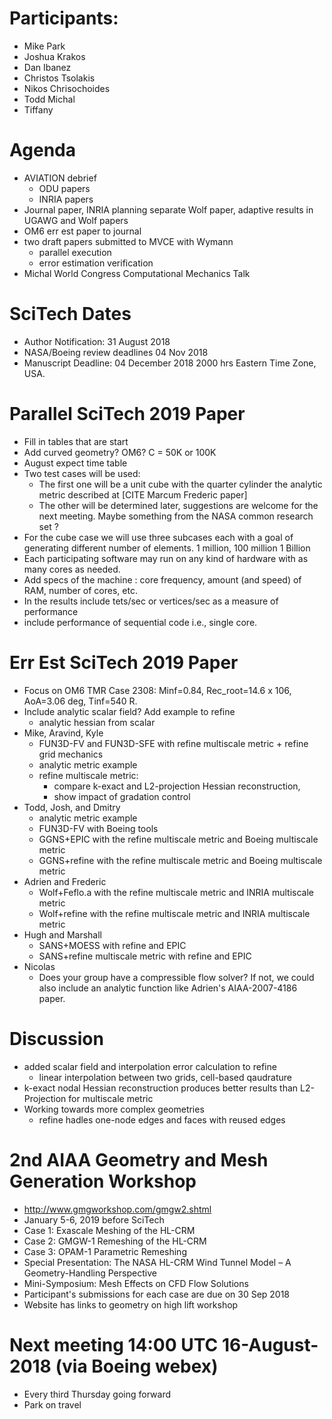 
# Participants:
 - Mike Park
 - Joshua Krakos
 - Dan Ibanez
 - Christos Tsolakis
 - Nikos Chrisochoides
 - Todd Michal
 - Tiffany

# Agenda
- AVIATION debrief
  - ODU papers
  - INRIA papers
- Journal paper, INRIA planning separate Wolf paper, adaptive results in UGAWG and Wolf papers
- OM6 err est paper to journal
- two draft papers submitted to MVCE with Wymann
  - parallel execution
  - error estimation verification
- Michal World Congress Computational Mechanics Talk

# SciTech Dates
- Author Notification: 31 August 2018   
- NASA/Boeing review deadlines 04 Nov 2018
- Manuscript Deadline: 04 December 2018 2000 hrs Eastern Time Zone, USA.

# Parallel SciTech 2019 Paper
- Fill in tables that are start
- Add curved geometry? OM6? C = 50K or 100K
- August expect time table
- Two test cases will be used: 
  - The first one  will be a unit cube with the quarter cylinder the analytic metric described at [CITE Marcum Frederic paper]
  - The other will be determined later, suggestions are welcome for the next meeting. Maybe something from the NASA common research set ?
- For the cube case we will use three subcases each  with a goal of generating different number of elements. 1 million, 100 million 1 Billion
- Each participating software may run on any kind of hardware with as many cores as needed.
- Add specs of the machine : core frequency, amount (and speed) of RAM, number of cores, etc.
- In the results include tets/sec or vertices/sec as a measure of performance
- include performance of sequential code i.e., single core. 

# Err Est SciTech 2019 Paper
 - Focus on OM6 TMR Case 2308: Minf=0.84, Rec_root=14.6 x 106, AoA=3.06 deg, Tinf=540 R.
 - Include analytic scalar field? Add example to refine 
   - analytic hessian from scalar
 - Mike, Aravind, Kyle
   - FUN3D-FV and FUN3D-SFE with  refine multiscale metric + refine grid mechanics
   - analytic metric example
   - refine multiscale metric:
     - compare k-exact and L2-projection Hessian reconstruction,
     - show impact of gradation control
 - Todd, Josh, and Dmitry
   - analytic metric example
   - FUN3D-FV with Boeing tools
   - GGNS+EPIC with the refine multiscale metric and Boeing multiscale metric
   - GGNS+refine with the refine multiscale metric and Boeing multiscale metric
 - Adrien and Frederic
   - Wolf+Feflo.a with the refine multiscale metric and INRIA multiscale metric
   - Wolf+refine with the refine multiscale metric and INRIA multiscale metric
 - Hugh and Marshall
   - SANS+MOESS with refine and EPIC
   - SANS+refine multiscale metric with refine and EPIC
 - Nicolas
   - Does your group have a compressible flow solver?
     If not, we could also include an analytic function like
     Adrien's AIAA-2007-4186 paper.

# Discussion
- added scalar field and interpolation error calculation to refine
  - linear interpolation between two grids, cell-based qaudrature
- k-exact nodal Hessian reconstruction produces better
  results than L2-Projection for multiscale metric
- Working towards more complex geometries
  - refine hadles one-node edges and faces with reused edges

# 2nd AIAA Geometry and Mesh Generation Workshop
 - http://www.gmgworkshop.com/gmgw2.shtml
 - January 5-6, 2019 before SciTech
 - Case 1: Exascale Meshing of the HL-CRM
 - Case 2: GMGW-1 Remeshing of the HL-CRM
 - Case 3: OPAM-1 Parametric Remeshing
 - Special Presentation: The NASA HL-CRM Wind Tunnel Model – A Geometry-Handling Perspective
 - Mini-Symposium: Mesh Effects on CFD Flow Solutions
 - Participant's submissions for each case are due on 30 Sep 2018
 - Website has links to geometry on high lift workshop

# Next meeting 14:00 UTC 16-August-2018 (via Boeing webex) 
- Every third Thursday going forward
- Park on travel



